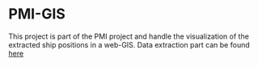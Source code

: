 # PMI-GIS

This project is part of the PMI project and handle the visualization of the extracted ship positions in a web-GIS. Data extraction part can be found [here](https://github.com/VBoulenger/PMI)